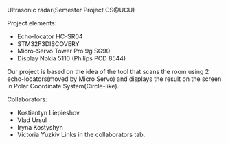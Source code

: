 Ultrasonic radar(Semester Project CS@UCU)

Project elements:
- Echo-locator HC-SR04
- STM32F3DISCOVERY
- Micro-Servo Tower Pro 9g SG90
- Display Nokia 5110 (Philips PCD 8544)

Our project is based on the idea of the tool that scans the room using 2 echo-locators(moved by Micro Servo) and displays the result on the screen in Polar Coordinate System(Circle-like).

Collaborators:
- Kostiantyn Liepieshov
- Vlad Ursul
- Iryna Kostyshyn
- Victoria Yuzkiv
Links in the collaborators tab.
